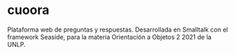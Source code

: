 # cuoora
Plataforma web de preguntas y respuestas. Desarrollada en Smalltalk con el framework Seaside, para la materia Orientación a Objetos 2 2021 de la UNLP.
